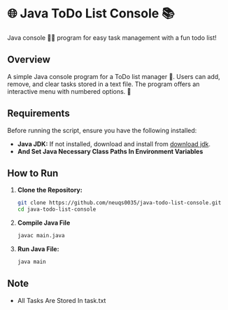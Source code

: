 # 🌐 Java ToDo List Console 📚
Java console 📝✨ program for easy task management with a fun todo list!


## Overview
A simple Java console program for a ToDo list manager 📝. Users can add, remove, and clear tasks stored in a text file. The program offers an interactive menu with numbered options. 🚀

## Requirements

Before running the script, ensure you have the following installed:

- **Java JDK:** If not installed, download and install from [download jdk](https://www.oracle.com/java/technologies/downloads/).
- **And Set Java Necessary Class Paths In Environment Variables**

## How to Run

1. **Clone the Repository:**
   ```bash
   git clone https://github.com/neuqs0035/java-todo-list-console.git
   cd java-todo-list-console
   ```
2. **Compile Java File**
   ```bash
   javac main.java
   ```

3. **Run Java File:**
   ```bash
   java main
   ```
## Note

- All Tasks Are Stored In task.txt
